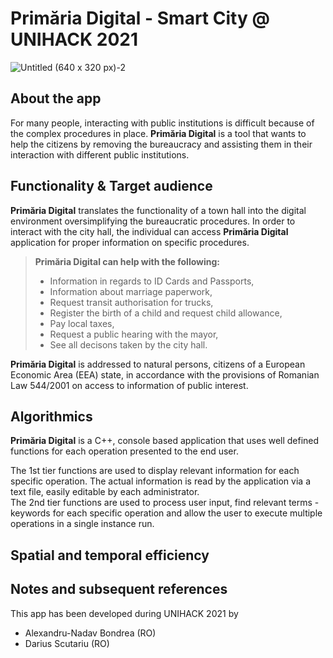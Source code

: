 # Primăria Digital - Smart City @ UNIHACK 2021
![Untitled (640 x 320 px)-2](https://user-images.githubusercontent.com/47431790/144712076-9222a44e-39c6-43c0-a9ef-a7a406e8e6cd.png)

## About the app
For many people, interacting with public institutions is difficult because of the complex procedures in place. **Primăria Digital** is a tool that wants to help the citizens by removing the bureaucracy and assisting them in their interaction with different public institutions.

## Functionality & Target audience
**Primăria Digital** translates the functionality of a town hall into the digital environment oversimplifying the bureaucratic procedures. In order to interact with the city hall, the individual can access **Primăria Digital** application for proper information on specific procedures.

> **Primăria Digital can help with the following:**
> - Information in regards to ID Cards and Passports,
> - Information about marriage paperwork,
> - Request transit authorisation for trucks,
> - Register the birth of a child and request child allowance,
> - Pay local taxes,
> - Request a public hearing with the mayor,
> - See all decisons taken by the city hall.

**Primăria Digital** is addressed to natural persons, citizens of a European Economic Area (EEA) state, in accordance with the provisions of Romanian Law 544/2001 on access to information of public interest.

## Algorithmics
**Primăria Digital** is a C++, console based application that uses well defined functions for each operation presented to the end user.

The 1st tier functions are used to display relevant information for each specific operation. The actual information is read by the application via a text file, easily editable by each administrator.  
The 2nd tier functions are used to process user input, find relevant terms - keywords for each specific operation and allow the user to execute multiple operations in a single instance run.

## Spatial and temporal efficiency

## Notes and subsequent references

This app has been developed during UNIHACK 2021 by
- Alexandru-Nadav Bondrea (RO)
- Darius Scutariu (RO)
